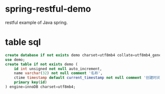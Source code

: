 # spring-restful-demo
restful example of Java spring.

# table sql
```sql
create database if not exists demo charset=utf8mb4 collate=utf8mb4_general_ci;
use demo;
create table if not exists demo (
    id int unsigned not null auto_increment,
    name varchar(32) not null comment '名称',
    ctime timestamp default current_timestamp not null comment '创建时间',
    primary key(id)
) engine=innoDB charset=utf8mb4;
```
